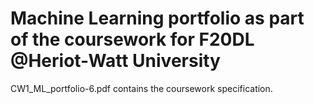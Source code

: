 # Machine Learning portfolio as part of the coursework for F20DL @Heriot-Watt University

CW1_ML_portfolio-6.pdf contains the coursework specification.

